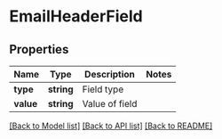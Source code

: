 # EmailHeaderField

## Properties
Name | Type | Description | Notes
------------ | ------------- | ------------- | -------------
**type** | **string** | Field type | 
**value** | **string** | Value of field | 

[[Back to Model list]](../README.md#documentation-for-models) [[Back to API list]](../README.md#documentation-for-api-endpoints) [[Back to README]](../README.md)


